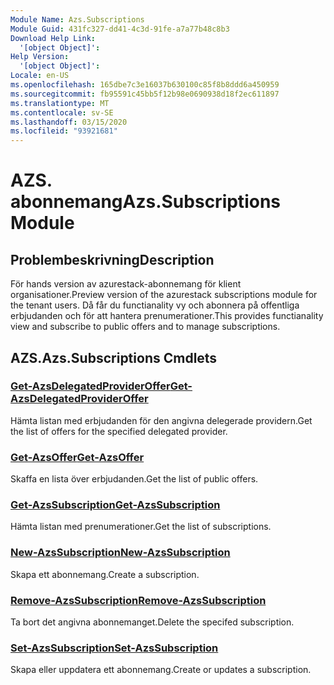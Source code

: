 ```yaml
---
Module Name: Azs.Subscriptions
Module Guid: 431fc327-dd41-4c3d-91fe-a7a77b48c8b3
Download Help Link:
  '[object Object]': 
Help Version:
  '[object Object]': 
Locale: en-US
ms.openlocfilehash: 165dbe7c3e16037b630100c85f8b8ddd6a450959
ms.sourcegitcommit: fb95591c45bb5f12b98e0690938d18f2ec611897
ms.translationtype: MT
ms.contentlocale: sv-SE
ms.lasthandoff: 03/15/2020
ms.locfileid: "93921681"
---
```

# <span data-ttu-id="f6221-101">AZS. abonnemang</span><span class="sxs-lookup"><span data-stu-id="f6221-101">Azs.Subscriptions Module</span></span>
## <span data-ttu-id="f6221-102">Problembeskrivning</span><span class="sxs-lookup"><span data-stu-id="f6221-102">Description</span></span>
<span data-ttu-id="f6221-103">För hands version av azurestack-abonnemang för klient organisationer.</span><span class="sxs-lookup"><span data-stu-id="f6221-103">Preview version of the azurestack subscriptions module for the tenant users.</span></span> <span data-ttu-id="f6221-104">Då får du functianality vy och abonnera på offentliga erbjudanden och för att hantera prenumerationer.</span><span class="sxs-lookup"><span data-stu-id="f6221-104">This provides functianality view and subscribe to public offers and to manage subscriptions.</span></span>

## <span data-ttu-id="f6221-105">AZS.</span><span class="sxs-lookup"><span data-stu-id="f6221-105">Azs.Subscriptions Cmdlets</span></span>
### [<span data-ttu-id="f6221-106">Get-AzsDelegatedProviderOffer</span><span class="sxs-lookup"><span data-stu-id="f6221-106">Get-AzsDelegatedProviderOffer</span></span>](Get-AzsDelegatedProviderOffer.md)
<span data-ttu-id="f6221-107">Hämta listan med erbjudanden för den angivna delegerade providern.</span><span class="sxs-lookup"><span data-stu-id="f6221-107">Get the list of offers for the specified delegated provider.</span></span>

### [<span data-ttu-id="f6221-108">Get-AzsOffer</span><span class="sxs-lookup"><span data-stu-id="f6221-108">Get-AzsOffer</span></span>](Get-AzsOffer.md)
<span data-ttu-id="f6221-109">Skaffa en lista över erbjudanden.</span><span class="sxs-lookup"><span data-stu-id="f6221-109">Get the list of public offers.</span></span>

### [<span data-ttu-id="f6221-110">Get-AzsSubscription</span><span class="sxs-lookup"><span data-stu-id="f6221-110">Get-AzsSubscription</span></span>](Get-AzsSubscription.md)
<span data-ttu-id="f6221-111">Hämta listan med prenumerationer.</span><span class="sxs-lookup"><span data-stu-id="f6221-111">Get the list of subscriptions.</span></span>

### [<span data-ttu-id="f6221-112">New-AzsSubscription</span><span class="sxs-lookup"><span data-stu-id="f6221-112">New-AzsSubscription</span></span>](New-AzsSubscription.md)
<span data-ttu-id="f6221-113">Skapa ett abonnemang.</span><span class="sxs-lookup"><span data-stu-id="f6221-113">Create a subscription.</span></span>

### [<span data-ttu-id="f6221-114">Remove-AzsSubscription</span><span class="sxs-lookup"><span data-stu-id="f6221-114">Remove-AzsSubscription</span></span>](Remove-AzsSubscription.md)
<span data-ttu-id="f6221-115">Ta bort det angivna abonnemanget.</span><span class="sxs-lookup"><span data-stu-id="f6221-115">Delete the specifed subscription.</span></span>

### [<span data-ttu-id="f6221-116">Set-AzsSubscription</span><span class="sxs-lookup"><span data-stu-id="f6221-116">Set-AzsSubscription</span></span>](Set-AzsSubscription.md)
<span data-ttu-id="f6221-117">Skapa eller uppdatera ett abonnemang.</span><span class="sxs-lookup"><span data-stu-id="f6221-117">Create or updates a subscription.</span></span>

